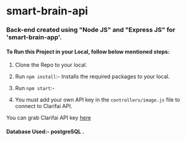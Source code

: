 # smart-brain-api

### Back-end created using "Node JS" and "Express JS" for 'smart-brain-app'.

#### To Run this Project in your Local, follow below mentioned steps:
1. Clone the Repo to your local.
2. Run `npm install`:- Installs the required packages to your local.
3. Run `npm start`:-

4. You must add your own API key in the `controllers/image.js` file to connect to Clarifai API.

You can grab Clarifai API key [here](https://www.clarifai.com/)

#### Database Used:-  postgreSQL .